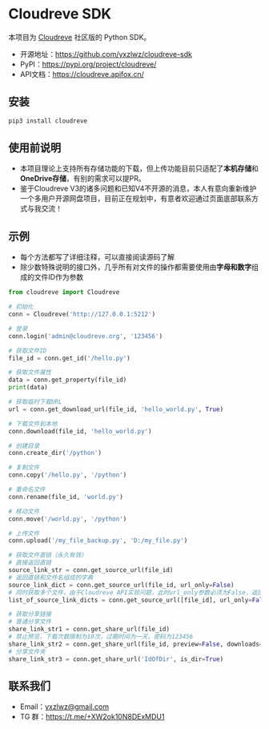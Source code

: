 # Cloudreve SDK

本项目为 [Cloudreve](https://github.com/cloudreve/Cloudreve) 社区版的 Python SDK。

- 开源地址：https://github.com/yxzlwz/cloudreve-sdk
- PyPI：https://pypi.org/project/cloudreve/
- API文档：https://cloudreve.apifox.cn/

## 安装

```bash
pip3 install cloudreve
```

## 使用前说明

- 本项目理论上支持所有存储功能的下载，但上传功能目前只适配了**本机存储**和**OneDrive存储**，有别的需求可以提PR。
- 鉴于Cloudreve V3的诸多问题和已知V4不开源的消息，本人有意向重新维护一个多用户开源网盘项目，目前正在规划中，有意者欢迎通过页面底部联系方式与我交流！

## 示例

- 每个方法都写了详细注释，可以直接阅读源码了解
- 除少数特殊说明的接口外，几乎所有对文件的操作都需要使用由**字母和数字**组成的文件ID作为参数

```python
from cloudreve import Cloudreve

# 初始化
conn = Cloudreve('http://127.0.0.1:5212')

# 登录
conn.login('admin@cloudreve.org', '123456')

# 获取文件ID
file_id = conn.get_id('/hello.py')

# 获取文件属性
data = conn.get_property(file_id)
print(data)

# 获取临时下载URL
url = conn.get_download_url(file_id, 'hello_world.py', True)

# 下载文件到本地
conn.download(file_id, 'hello_world.py')

# 创建目录
conn.create_dir('/python')

# 复制文件
conn.copy('/hello.py', '/python')

# 重命名文件
conn.rename(file_id, 'world.py')

# 移动文件
conn.move('/world.py', '/python')

# 上传文件
conn.upload('/my_file_backup.py', 'D:/my_file.py')

# 获取文件直链（永久有效）
# 直接返回直链
source_link_str = conn.get_source_url(file_id)
# 返回直链和文件名组成的字典
source_link_dict = conn.get_source_url(file_id, url_only=False)
# 同时获取多个文件，由于Cloudreve API实现问题，此时url_only参数必须为False，返回无序列表
list_of_source_link_dicts = conn.get_source_url([file_id], url_only=False)

# 获取分享链接
# 普通分享文件
share_link_str1 = conn.get_share_url(file_id)
# 禁止预览，下载次数限制为10次，过期时间为一天，密码为123456
share_link_str2 = conn.get_share_url(file_id, preview=False, downloads=10, expire=86400, password='123456')
# 分享文件夹
share_link_str3 = conn.get_share_url('IdOfDir', is_dir=True)
```

## 联系我们

- Email：yxzlwz@gmail.com
- TG 群：https://t.me/+XW2ok10N8DExMDU1
